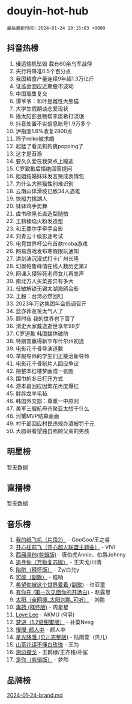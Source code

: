 # douyin-hot-hub

`最后更新时间：2024-01-24 18:16:03 +0800`

## 抖音热榜

1. 俄运输机坠毁 载有60余乌军战俘
1. 央行将降准0.5个百分点
1. 我国粮食产量连续9年超1.3万亿斤
1. 证监会回应近期股市波动
1. 中国瑙鲁复交
1. 谭爷爷：和叶是雌性大熊猫
1. 大学生假期谈恋爱现状
1. 摇太阳彭昱畅帮李庚希打流氓
1. 抖音处置不实信息账号1.9万多个
1. 沪指涨1.8%收复2800点
1. 玲子reiko被求婚
1. 起猛了看见狗狗跳popping了
1. 这才是音游
1. 要久久爱在我笑点上蹦迪
1. C罗致歉后拒绝回答提问
1. 姐姐结婚妹妹发言哭成表情包
1. 为什么大熊猫性别难识别
1. 云南山体滑坡已致34人遇难
1. 快船力擒湖人
1. 钵钵鸡手势舞
1. 虞书欣黑长直造型随拍
1. 王鹤棣焰火粉发造型
1. 和王嘉尔手牵手合影
1. 刘青云十级影迷考试
1. 电竞世界杯公布首款moba游戏
1. 网易游戏发布寒假限玩通知
1. 洪剑涛沉浸式打卡广州长隆
1. 幻兽帕鲁峰值在线人数历史第2
1. 网课入侵猝死老师女儿再发声
1. 南北方人买菜差异有多大
1. 任敏解锁无锡太湖海鸥合影
1. 王毅：台湾必然回归
1. 2023年万达集团年会低调召开
1. 蓝亦菲爸爸太气人了
1. 顾时夜 我的世界也下雪了
1. 清史大家戴逸逝世享年98岁
1. C罗道歉 韩国媒体破防
1. 特朗普赢得新罕布什尔州初选
1. 电影花千骨导演道歉
1. 举报导师的学生们正接洽新导师
1. 电影花千骨制片人回应争议
1. 把整本红楼梦画成一张图
1. 围巾的冬日打开方式
1. 游本昌回应因繁花再度爆红
1. 胖胖龙羊毛毡
1. 韩国外交部：尊重一中原则
1. 美军三艘航母齐聚亚太想干什么
1. 河蟹MVP结算画面
1. 村干部回应村民违规办酒被罚千元
1. 大圆哥看望独自照顾父亲的男孩

## 明星榜

暂无数据

## 直播榜

暂无数据

## 音乐榜

1. [我的纸飞机（片段2）](https://sf3-cdn-tos.douyinstatic.com/obj/tos-cn-ve-2774/oM2ZrKcg2CD5AeRB2gkeXOFB1IxAGJdZPazYHf) - GooGoo/王之睿
1. [开心往前飞（开心超人联盟主题曲）](https://sf3-cdn-tos.douyinstatic.com/obj/tos-cn-ve-2774/9d8fb7c82cf1421fb93a9fe925275e0a) - VIVI
1. [西厢寻他(剪辑版)](https://sf86-cdn-tos.douyinstatic.com/obj/tos-cn-ve-2774/oUsAVfAQKlRNxEv5qxvIB8o5qmIWUcXbzJKJhw) - 唐伯虎Annie、伯爵Johnny
1. [追寻你（万物复苏版）](https://sf86-cdn-tos.douyinstatic.com/obj/tos-cn-ve-2774/oYeAZJsbjIDit9APmBg8u6uDUQnHmoCf3gbo74) - 王天戈/川青
1. [陷阱（释怀版）](https://sf86-cdn-tos.douyinstatic.com/obj/tos-cn-ve-2774/oE8C21LeZrzKLDFfQYgMzx4GAIHageG5IzayY7) - Zy/白允y
1. [可能（副歌）](https://sf3-cdn-tos.douyinstatic.com/obj/tos-cn-ve-2774/cde1731888894259b333569393c2fb51) - 程响
1. [希望你被这个世界爱着 (副歌)](https://sf86-cdn-tos.douyinstatic.com/obj/tos-cn-ve-2774/oUHCmWQfZlE3QQBKBeD8rCFLpJzPgCpImhsxMt) - 许亚童
1. [有你在 (第一次见面你的开场白)](https://sf86-cdn-tos.douyinstatic.com/obj/tos-cn-ve-2774/oAthrQ3ClJBfI57uBoFEgNDYtNCZ0TSYQQfxQ0) - 赵露思
1. [太阳（全网搜_太阳刘鹏_可听）](https://sf86-cdn-tos.douyinstatic.com/obj/tos-cn-ve-2774/ogWbyIQnlBFImVbeDocRdCIYtBHlbJXgfZMvgz) - 刘鹏
1. [毒药 (释怀版)](https://sf3-cdn-tos.douyinstatic.com/obj/tos-cn-ve-2774/oYILMEAzspdZBIzy4frJNB8ZHPHWAhiwowd4Ad) - 周星星
1. [Love Lee](https://sf86-cdn-tos.douyinstatic.com/obj/tos-cn-ve-2774/o05GbkJGbCBTdDnMtB0fwOYgkeZp23vrWQDQBS) - AKMU (악뮤)
1. [梦游（1.2倍甜蜜版）](https://sf3-cdn-tos.douyinstatic.com/obj/tos-cn-ve-2774/o4gyAUm8hwufoEABmwVIiQtHsFuGzAEEWtNMzo) - 补菜Nveg
1. [慢慢-颜人中](https://sf86-cdn-tos.douyinstatic.com/obj/tos-cn-ve-2774/ocjHNfBXdBxQNC8ZGAeoLMFTUgtBg8bkExunDC) - 颜人中
1. [星光降落 (贝儿完整版)](https://sf6-cdn-tos.douyinstatic.com/obj/tos-cn-ve-2774/okwB9hAwyAtsFFkFBzAX1hOOfQuIoMNs0W2Mwr) - 陆雨萱（贝儿）
1. [山茶花读不懂白玫瑰](https://sf86-cdn-tos.douyinstatic.com/obj/tos-cn-ve-2774/osfn8B7DktrRHEPJgPCfDbw7QDQEkwC16BxZg9) - 王为
1. [海边探戈](https://sf3-cdn-tos.douyinstatic.com/obj/tos-cn-ve-2774/os9gE0VQCGqt6VQkZDyBBYvfSDY0QFe3vVmubn) - 王鹤棣/王齐铭/朴鲨
1. [是你（剪辑版）](https://sf6-cdn-tos.douyinstatic.com/obj/tos-cn-ve-2774/46019dae783c4c969944217fe1cfafc4) - 梦然

## 品牌榜

[2024-01-24-brand.md](2024-01-24-brand.md)
